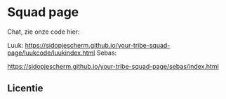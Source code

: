 
# Squad page

Chat, zie onze code hier:

Luuk:
https://sidopjescherm.github.io/your-tribe-squad-page/luukcode/luukindex.html
Sebas:

https://sidopjescherm.github.io/your-tribe-squad-page/sebas/index.html
## Licentie


